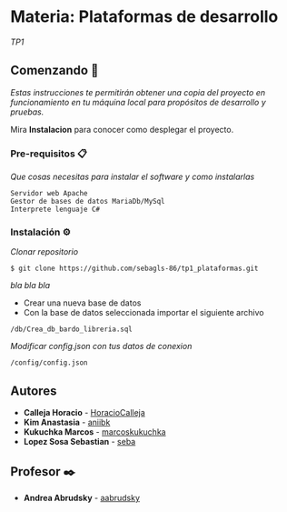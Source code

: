 
# Materia: Plataformas de desarrollo

_TP1_

## Comenzando 🚀

_Estas instrucciones te permitirán obtener una copia del proyecto en funcionamiento en tu máquina local para propósitos de desarrollo y pruebas._

Mira **Instalacion** para conocer como desplegar el proyecto.

### Pre-requisitos 📋

_Que cosas necesitas para instalar el software y como instalarlas_

```
Servidor web Apache
Gestor de bases de datos MariaDb/MySql
Interprete lenguaje C#
```

### Instalación ⚙️

_Clonar repositorio_

```
$ git clone https://github.com/sebagls-86/tp1_plataformas.git
```

_bla bla bla_

- Crear una nueva base de datos
- Con la base de datos seleccionada importar el siguiente archivo

```
/db/Crea_db_bardo_libreria.sql 
```

_Modificar config.json con tus datos de conexion_

```
/config/config.json
```

## Autores

* **Calleja Horacio** - [HoracioCalleja](https://github.com/HoracioCalleja)
* **Kim Anastasia** - [aniibk](https://github.com/aniibk)
* **Kukuchka Marcos** - [marcoskukuchka](https://github.com/marcoskukuchka)
* **Lopez Sosa Sebastian** - [seba](https://github.com/sebagls-86)

## Profesor ✒️

* **Andrea Abrudsky** - [aabrudsky](https://github.com/aabrudsky)
